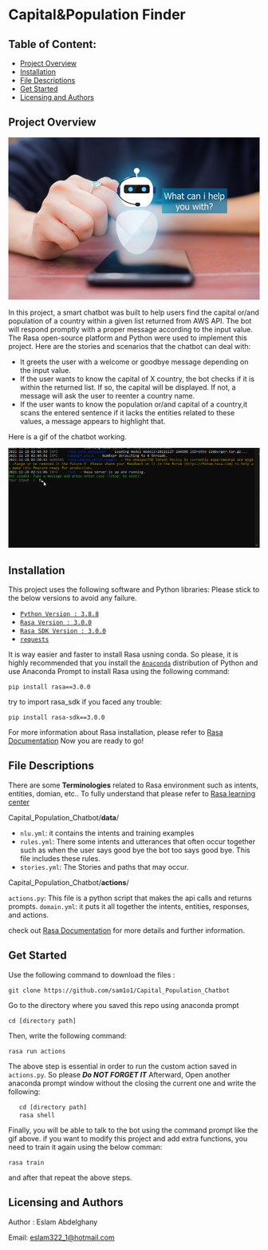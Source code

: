 # **Capital&Population Finder** 
## Table of Content:

 - [Project Overview](#overview)
 -  [Installation](#installation)
 - [File Descriptions](#files)
 - [Get Started](#get_start)
 - [Licensing  and Authors](#L&A)
  
<a name="overview"></a>
## Project Overview 

<p align="center">
  <img src="https://github.com/sam1o1/Capital_Population_Chatbot/blob/main/Media/chatbot_adoption.jpg?raw=true" alt="Sublime's custom image"/>
</p>

In this project, a smart chatbot was built to help users find the capital or/and population of a country within a given list returned from AWS API. The bot will respond promptly with a proper message according to the input value. The Rasa open-source platform and Python were used to implement this project.
Here are the stories and scenarios that the chatbot can deal with:
 - It greets the user with a welcome or goodbye message depending on the
   input value.
 - If the user wants to know the capital of X country, the bot checks if it is within the returned list. If so, the capital will be displayed. If not, a message will ask the user to reenter a country name.
 - If the user wants to know the population or/and capital of a country,it scans the entered sentence if it lacks the entities related to these values, a message appears to highlight that.

Here is a gif of the chatbot working. 

<p align="center">
  <img src="https://github.com/sam1o1/Capital_Population_Chatbot/blob/main/Media/Demo.gif?raw=true" alt="Sublime's custom image"/>
</p>

<a name="installation"></a>
## Installation

This project uses the following software and Python libraries: Please stick to the below versions to avoid any failure. 

 - [`Python Version : 3.8.8`](https://www.python.org/downloads/release/python-364/)
 - [`Rasa Version : 3.0.0`](https://rasa.com/docs/rasa/installation/)
 - [`Rasa SDK Version : 3.0.0`](https://pypi.org/project/rasa-sdk/)
 - [`requests`](https://pypi.org/project/requests/)
 
It is way easier and faster to install Rasa usning conda. So please, 
it is highly recommended that you install the  [`Anaconda`](http://continuum.io/downloads)  distribution of Python and use Anaconda Prompt to install Rasa using the following command:
 
    pip install rasa==3.0.0
try to import rasa_sdk if you faced any trouble:

    pip install rasa-sdk==3.0.0
  For more information about Rasa installation, please refer to [Rasa Documentation](https://rasa.com/docs/rasa/installation/)
  Now you are ready to go! 
<a name="files"></a>
## File Descriptions
There are some **Terminologies** related to Rasa environment such as intents, entities, domian, etc.. To fully understand that please refer to [Rasa learning center](https://learning.rasa.com/)

Capital_Population_Chatbot/**data**/

 - `nlu.yml`: it contains the intents and training examples
 - `rules.yml`: There some intents and utterances that often occur
   together such as when the user says good bye the bot too says good
   bye. This file includes these rules.
 - `stories.yml`: The Stories and paths that may occur.

Capital_Population_Chatbot/**actions**/

`actions.py`: This file is a python script that makes the api calls and returns prompts. 
`domain.yml`: it puts it all together the intents, entities, responses, and actions. 

check out [Rasa Documentation](https://rasa.com/docs/rasa/) for more details and further information. 

 ## Get Started
 <a name="get_start"></a>
Use the following command to download the files : 

    git clone https://github.com/sam1o1/Capital_Population_Chatbot

 Go to the directory where you saved this repo using anaconda prompt 
 
    cd [directory path]
 Then, write the following command:
 

    rasa run actions 
The above step is essential in order to run the custom action saved in `actions.py`. So please ***Do NOT FORGET IT*** 
Afterward, Open another anaconda prompt window without the closing the current one and write the following:

       cd [directory path]
       rasa shell 
Finally, you will be able to talk to the bot using the command prompt like the gif above. 
if you want to modify this project and add extra functions, you need to train it again using the below comman:

    rasa train 
and after that repeat the above steps. 
<a name="finding"></a>
<a name="L&A"></a>
## Licensing and Authors

Author : Eslam Abdelghany

Email: eslam322_1@hotmail.com

 
 


